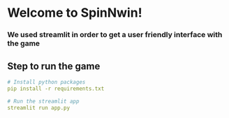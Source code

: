 # Welcome to SpinNwin!

### We used streamlit in order to get a user friendly interface with the game

## Step to run the game

```yaml
# Install python packages
pip install -r requirements.txt

# Run the streamlit app
streamlit run app.py
```